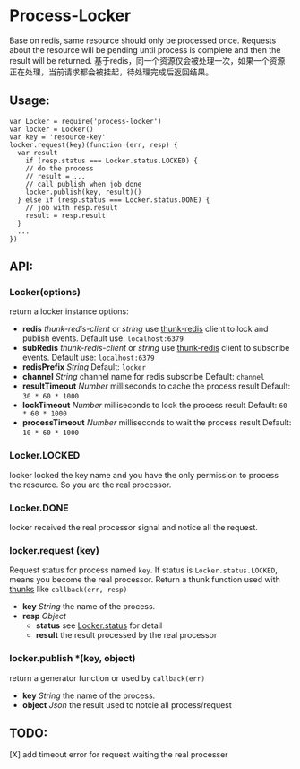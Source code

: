 Process-Locker
==============
Base on redis, same resource should only be processed once. Requests about the resource will be pending until process is complete and then the result will be returned.
基于redis，同一个资源仅会被处理一次，如果一个资源正在处理，当前请求都会被挂起，待处理完成后返回结果。

## Usage:
```
var Locker = require('process-locker')
var locker = Locker()
var key = 'resource-key'
locker.request(key)(function (err, resp) {
  var result
	if (resp.status === Locker.status.LOCKED) {
    // do the process
    // result = ...
    // call publish when job done
    locker.publish(key, result)()
  } else if (resp.status === Locker.status.DONE) {
  	// job with resp.result
    result = resp.result
  }
  ...
})
```

## API:
### Locker(options)
return a locker instance
options:
- **redis** *thunk-redis-client* or *string* use [thunk-redis](https://github.com/thunks/thunk-redis) client to lock and publish events. Default use: `localhost:6379`
- **subRedis** *thunk-redis-client* or *string* use [thunk-redis](https://github.com/thunks/thunk-redis) client to subscribe events. Default use: `localhost:6379`
- **redisPrefix** *String* Default: `locker`
- **channel** *String* channel name for redis subscribe Default: `channel`
- **resultTimeout** *Number* milliseconds to cache the process result Default: `30 * 60 * 1000`
- **lockTimeout** *Number* milliseconds to lock the process result Default: `60 * 60 * 1000`
- **processTimeout** *Number* milliseconds to wait the process result Default: `10 * 60 * 1000`

### Locker.LOCKED
locker locked the key name and you have the only permission to process the resource. So you are the real processor.
### Locker.DONE
locker received the real processor signal and notice all the request.

### locker.request (key)
Request status for process named `key`. If status is `Locker.status.LOCKED`, means you become the real processor. Return a thunk function used with [thunks](https://github.com/thunks/thunks) like `callback(err, resp)`
- **key** *String* the name of the process.
- **resp** *Object*
	- **status** see [Locker.status](#Locker.status) for detail
	- **result** the result processed by the real processor

### locker.publish *(key, object)
return a generator function or used by `callback(err)`
- **key** *String* the name of the process.
- **object** *Json* the result used to notcie all process/request

## TODO:
[X] add timeout error for request waiting the real processer